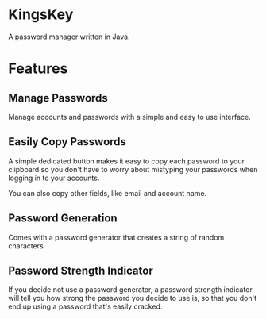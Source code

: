 # KingsKey

A password manager written in Java.

# Features

## Manage Passwords

Manage accounts and passwords with a simple and easy to use interface.

## Easily Copy Passwords

A simple dedicated button makes it easy to copy each password to your clipboard so you don't have to worry about mistyping your passwords when logging in to your accounts.

You can also copy other fields, like email and account name.

## Password Generation

Comes with a password generator that creates a string of random characters.

## Password Strength Indicator

If you decide not use a password generator, a password strength indicator will tell you how strong the password you decide to use is, so that you don't end up using a password that's easily cracked.
